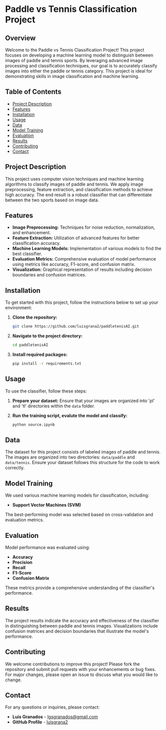 # Paddle vs Tennis Classification Project

## Overview

Welcome to the Paddle vs Tennis Classification Project! This project focuses on developing a machine learning model to distinguish between images of paddle and tennis sports. By leveraging advanced image processing and classification techniques, our goal is to accurately classify images into either the paddle or tennis category. This project is ideal for demonstrating skills in image classification and machine learning.

## Table of Contents

- [Project Description](#project-description)
- [Features](#features)
- [Installation](#installation)
- [Usage](#usage)
- [Data](#data)
- [Model Training](#model-training)
- [Evaluation](#evaluation)
- [Results](#results)
- [Contributing](#contributing)
- [Contact](#contact)

## Project Description

This project uses computer vision techniques and machine learning algorithms to classify images of paddle and tennis. We apply image preprocessing, feature extraction, and classification methods to achieve high accuracy. The end result is a robust classifier that can differentiate between the two sports based on image data.

## Features

- **Image Preprocessing:** Techniques for noise reduction, normalization, and enhancement.
- **Feature Extraction:** Utilization of advanced features for better classification accuracy.
- **Machine Learning Models:** Implementation of various models to find the best classifier.
- **Evaluation Metrics:** Comprehensive evaluation of model performance using metrics like accuracy, F1-score, and confusion matrix.
- **Visualization:** Graphical representation of results including decision boundaries and confusion matrices.

## Installation

To get started with this project, follow the instructions below to set up your environment:

1. **Clone the repository:**

    ```bash
    git clone https://github.com/luisgrana2/paddletenisAI.git
    ```

2. **Navigate to the project directory:**

    ```bash
    cd paddletenisAI
    ```

3. **Install required packages:**

    ```bash
    pip install -r requirements.txt
    ```

## Usage

To use the classifier, follow these steps:

1. **Prepare your dataset:** Ensure that your images are organized into 'pl' and 'tl' directories within the `data` folder.
2. **Run the training script, evalute the model and classify:**

    ```bash
    python source.ipynb
    ```

## Data

The dataset for this project consists of labeled images of paddle and tennis. The images are organized into two directories: `data/paddle` and `data/tennis`. Ensure your dataset follows this structure for the code to work correctly.

## Model Training

We used various machine learning models for classification, including:

- **Support Vector Machines (SVM)**

The best-performing model was selected based on cross-validation and evaluation metrics.

## Evaluation

Model performance was evaluated using:

- **Accuracy**
- **Precision**
- **Recall**
- **F1-Score**
- **Confusion Matrix**

These metrics provide a comprehensive understanding of the classifier's performance.

## Results

The project results indicate the accuracy and effectiveness of the classifier in distinguishing between paddle and tennis images. Visualizations include confusion matrices and decision boundaries that illustrate the model's performance.

## Contributing

We welcome contributions to improve this project! Please fork the repository and submit pull requests with your enhancements or bug fixes. For major changes, please open an issue to discuss what you would like to change.

## Contact

For any questions or inquiries, please contact:

- **Luis Granados** - [lgsgranados@gmail.com](mailto:lgsgranados@gmail.com)
- **GitHub Profile** - [luisgrana2](https://github.com/luisgrana2)
